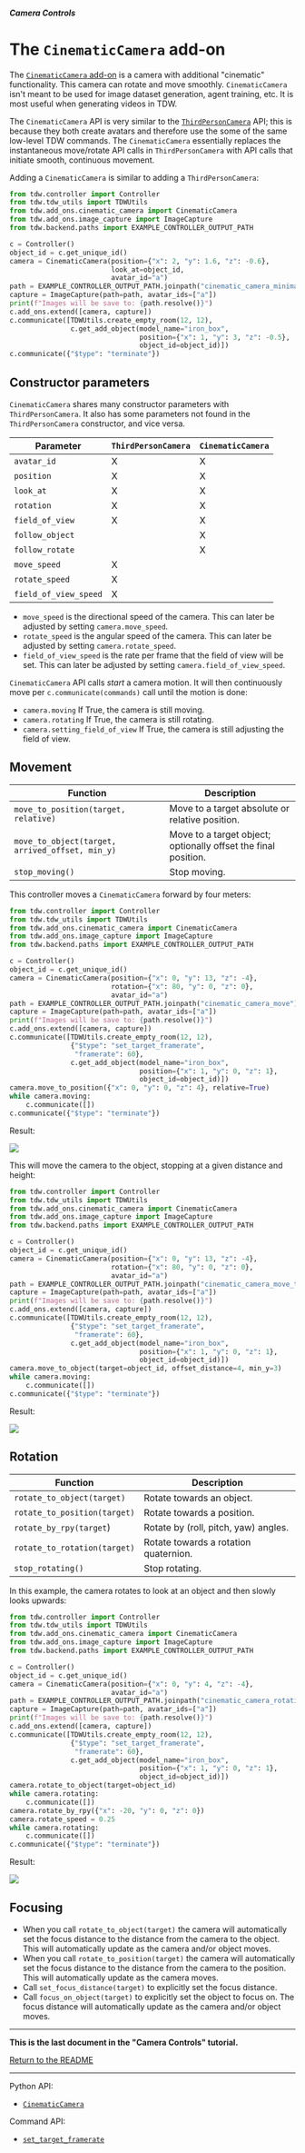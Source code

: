 ##### Camera Controls

# The `CinematicCamera` add-on

The [`CinematicCamera` add-on](../../python/add_ons/cinematic_camera.md) is a camera with additional "cinematic" functionality. This camera can rotate and move smoothly. `CinematicCamera` isn't meant to be used for image dataset generation, agent training, etc. It is most useful when generating videos in TDW.

The `CinematicCamera` API is very similar to the [`ThirdPersonCamera`](../../python/add_ons/third_person_camera.md) API; this is because they both create avatars and therefore use the some of the same low-level TDW commands. The `CinematicCamera` essentially replaces the instantaneous move/rotate API calls in `ThirdPersonCamera` with API calls that initiate smooth, continuous movement.

Adding a `CinematicCamera` is similar to adding a `ThirdPersonCamera`:

```python
from tdw.controller import Controller
from tdw.tdw_utils import TDWUtils
from tdw.add_ons.cinematic_camera import CinematicCamera
from tdw.add_ons.image_capture import ImageCapture
from tdw.backend.paths import EXAMPLE_CONTROLLER_OUTPUT_PATH

c = Controller()
object_id = c.get_unique_id()
camera = CinematicCamera(position={"x": 2, "y": 1.6, "z": -0.6},
                         look_at=object_id,
                         avatar_id="a")
path = EXAMPLE_CONTROLLER_OUTPUT_PATH.joinpath("cinematic_camera_minimal")
capture = ImageCapture(path=path, avatar_ids=["a"])
print(f"Images will be save to: {path.resolve()}")
c.add_ons.extend([camera, capture])
c.communicate([TDWUtils.create_empty_room(12, 12),
               c.get_add_object(model_name="iron_box",
                                position={"x": 1, "y": 3, "z": -0.5},
                                object_id=object_id)])
c.communicate({"$type": "terminate"})
```

## Constructor parameters

`CinematicCamera` shares many constructor parameters with `ThirdPersonCamera`. It also has some parameters not found in the `ThirdPersonCamera` constructor, and vice versa.

| Parameter             | `ThirdPersonCamera` | `CinematicCamera` |
| --------------------- | ------------------- | ----------------- |
| `avatar_id`           | X                   | X                 |
| `position`            | X                   | X                 |
| `look_at`             | X                   | X                 |
| `rotation`            | X                   | X                 |
| `field_of_view`       | X                   | X                 |
| `follow_object`       |                     | X                 |
| `follow_rotate`       |                     | X                 |
| `move_speed`          | X                   |                   |
| `rotate_speed`        | X                   |                   |
| `field_of_view_speed` | X                   |                   |

- `move_speed` is the directional speed of the camera. This can later be adjusted by setting `camera.move_speed`.
- `rotate_speed` is the angular speed of the camera. This can later be adjusted by setting `camera.rotate_speed`.
- `field_of_view_speed` is the rate per frame that the field of view will be set. This can later be adjusted by setting `camera.field_of_view_speed`.

`CinematicCamera` API calls *start* a camera motion. It will then continuously move per `c.communicate(commands)` call until the motion is done:

- `camera.moving` If True, the camera is still moving.
- `camera.rotating` If True, the camera is still rotating.
- `camera.setting_field_of_view` If True, the camera is still adjusting the field of view.

## Movement

| Function                                        | Description                                                  |
| ----------------------------------------------- | ------------------------------------------------------------ |
| `move_to_position(target, relative)`            | Move to a target absolute or relative position.              |
| `move_to_object(target, arrived_offset, min_y)` | Move to a target object; optionally offset the final position. |
| `stop_moving()`                                 | Stop moving.                                                 |

This controller moves a `CinematicCamera` forward by four meters:

```python
from tdw.controller import Controller
from tdw.tdw_utils import TDWUtils
from tdw.add_ons.cinematic_camera import CinematicCamera
from tdw.add_ons.image_capture import ImageCapture
from tdw.backend.paths import EXAMPLE_CONTROLLER_OUTPUT_PATH

c = Controller()
object_id = c.get_unique_id()
camera = CinematicCamera(position={"x": 0, "y": 13, "z": -4},
                         rotation={"x": 80, "y": 0, "z": 0},
                         avatar_id="a")
path = EXAMPLE_CONTROLLER_OUTPUT_PATH.joinpath("cinematic_camera_move")
capture = ImageCapture(path=path, avatar_ids=["a"])
print(f"Images will be save to: {path.resolve()}")
c.add_ons.extend([camera, capture])
c.communicate([TDWUtils.create_empty_room(12, 12),
               {"$type": "set_target_framerate",
                "framerate": 60},
               c.get_add_object(model_name="iron_box",
                                position={"x": 1, "y": 0, "z": 1},
                                object_id=object_id)])
camera.move_to_position({"x": 0, "y": 0, "z": 4}, relative=True)
while camera.moving:
    c.communicate([])
c.communicate({"$type": "terminate"})
```

Result:

![](images/cinematic_camera/move_forward.gif)

This will move the camera to the object, stopping at a given distance and height:

```python
from tdw.controller import Controller
from tdw.tdw_utils import TDWUtils
from tdw.add_ons.cinematic_camera import CinematicCamera
from tdw.add_ons.image_capture import ImageCapture
from tdw.backend.paths import EXAMPLE_CONTROLLER_OUTPUT_PATH

c = Controller()
object_id = c.get_unique_id()
camera = CinematicCamera(position={"x": 0, "y": 13, "z": -4},
                         rotation={"x": 80, "y": 0, "z": 0},
                         avatar_id="a")
path = EXAMPLE_CONTROLLER_OUTPUT_PATH.joinpath("cinematic_camera_move_to_object")
capture = ImageCapture(path=path, avatar_ids=["a"])
print(f"Images will be save to: {path.resolve()}")
c.add_ons.extend([camera, capture])
c.communicate([TDWUtils.create_empty_room(12, 12),
               {"$type": "set_target_framerate",
                "framerate": 60},
               c.get_add_object(model_name="iron_box",
                                position={"x": 1, "y": 0, "z": 1},
                                object_id=object_id)])
camera.move_to_object(target=object_id, offset_distance=4, min_y=3)
while camera.moving:
    c.communicate([])
c.communicate({"$type": "terminate"})
```

Result:

![](images/cinematic_camera/move_to_object.gif)

## Rotation

| Function                     | Description                           |
| ---------------------------- | ------------------------------------- |
| `rotate_to_object(target)`   | Rotate towards an object.             |
| `rotate_to_position(target)` | Rotate towards a position.            |
| `rotate_by_rpy(target`)      | Rotate by (roll, pitch, yaw) angles.  |
| `rotate_to_rotation(target)` | Rotate towards a rotation quaternion. |
| `stop_rotating()`            | Stop rotating.                        |

In this example, the camera rotates to look at an object and then slowly looks upwards:

```python
from tdw.controller import Controller
from tdw.tdw_utils import TDWUtils
from tdw.add_ons.cinematic_camera import CinematicCamera
from tdw.add_ons.image_capture import ImageCapture
from tdw.backend.paths import EXAMPLE_CONTROLLER_OUTPUT_PATH

c = Controller()
object_id = c.get_unique_id()
camera = CinematicCamera(position={"x": 0, "y": 4, "z": -4},
                         avatar_id="a")
path = EXAMPLE_CONTROLLER_OUTPUT_PATH.joinpath("cinematic_camera_rotation")
capture = ImageCapture(path=path, avatar_ids=["a"])
print(f"Images will be save to: {path.resolve()}")
c.add_ons.extend([camera, capture])
c.communicate([TDWUtils.create_empty_room(12, 12),
               {"$type": "set_target_framerate",
                "framerate": 60},
               c.get_add_object(model_name="iron_box",
                                position={"x": 1, "y": 0, "z": 1},
                                object_id=object_id)])
camera.rotate_to_object(target=object_id)
while camera.rotating:
    c.communicate([])
camera.rotate_by_rpy({"x": -20, "y": 0, "z": 0})
camera.rotate_speed = 0.25
while camera.rotating:
    c.communicate([])
c.communicate({"$type": "terminate"})
```

Result:

![](images/cinematic_camera/rotate.gif)

## Focusing

- When you call `rotate_to_object(target)` the camera will automatically set the focus distance to the distance from the camera to the object. This will automatically update as the camera and/or object moves.
- When you call `rotate_to_position(target)` the camera will automatically set the focus distance to the distance from the camera to the position. This will automatically update as the camera moves.
- Call `set_focus_distance(target)` to explicitly set the focus distance.
- Call `focus_on_object(target)` to explicitly set the object to focus on. The focus distance will automatically update as the camera and/or object moves.

***

**This is the last document in the "Camera Controls" tutorial.**

[Return to the README](../../../README.md)

***

Python API:

- [`CinematicCamera`](../../python/add_ons/cinematic_camera.md)

Command API:

- [`set_target_framerate`](../../api/command_api.md#set_target_framerate)

